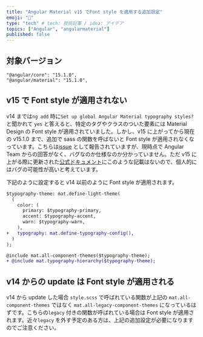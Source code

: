 ```yaml
---
title: "Angular Material v15 でFont style を適用する追加設定"
emoji: "📝"
type: "tech" # tech: 技術記事 / idea: アイデア
topics: ["Angular", "angularmaterial"]
published: false
---
```


## 対象バージョン

```
"@angular/core": "15.1.0",
"@angular/material": "15.1.0",
```

## v15 で Font style が適用されない

v14 までは`ng add` 時に`Set up global Angular Material typography styles?` と聞かれて `yes` と答えると、特定のタグやクラスのついた要素には Material Design の Font style が適用されていました。しかし、v15 に上がってから現在の v15.1.0 まで、追加で sass の関数を呼ばないと Font style が適用されなくなっています。こちらは[issue](https://github.com/angular/components/issues/26184) として報告されていますが、現時点で Angular Team からの回答がなく、バグなのか仕様なのか分かっていません。ただ v15 に上がる際に更新された[公式ドキュメント](https://material.angular.io/guide/typography)にこのような記載はないので、個人的にはバグの可能性が高いと考えています。

下記のように設定すると v14 以前のように Font style が適用されます。

```diff scss:style.scss
$typography-theme: mat.define-light-theme(
  (
    color: (
      primary: $typography-primary,
      accent: $typography-accent,
      warn: $typography-warn,
    ),
+   typography: mat.define-typography-config(),
  )
);

@include mat.all-component-themes($typography-theme);
+ @include mat.typography-hierarchy($typography-theme);
```

## v14 からの update は Font style が適用される

v14 から update した場合 `style.scss` で呼ばれている関数が上記の `mat.all-component-themes` ではなく `mat.all-legacy-component-themes` になっているはずです。こちらの`legacy` 付きの関数が呼ばれている場合は Font style が適用されます。近々`legacy` を外す予定のある方は、上記の追加設定が必要になりますのでご注意ください。
